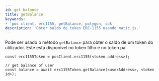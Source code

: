 ```yaml
---
id: get-balance
title: getBalance
keywords:
- 'pos client, erc1155, getBalance, polygon, sdk'
description: 'Obter saldo de token ERC-1155 usando matic.js.'
---
```


Pode ser usado o método `getBalance` para obter o saldo de um token do utilizador. Este está disponível no token filho e no token pai.

```
const erc1155Token = posClient.erc1155(<token address>);

// get balance of user
const balance = await erc1155Token.getBalance(<userAddress>, <token id>);
```
